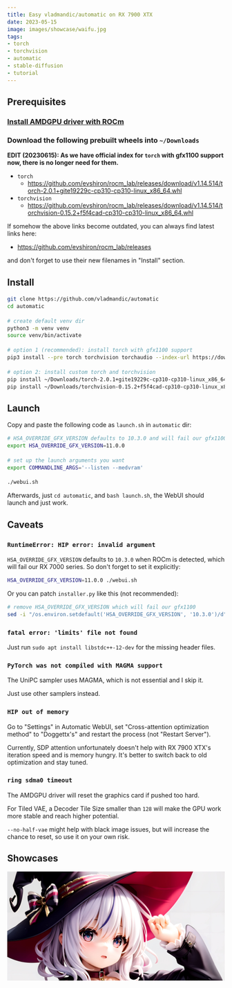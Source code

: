 ```yaml
---
title: Easy vladmandic/automatic on RX 7900 XTX
date: 2023-05-15
image: images/showcase/waifu.jpg
tags:
- torch
- torchvision
- automatic
- stable-diffusion
- tutorial
---
```


## Prerequisites

### [Install AMDGPU driver with ROCm](https://docs.amd.com/bundle/ROCm-Installation-Guide-v5.5/page/How_to_Install_ROCm.html)

### Download the following prebuilt wheels into `~/Downloads`

**EDIT (20230615): As we have official index for `torch` with gfx1100 support now, there is no longer need for them.**

* `torch`
  * https://github.com/evshiron/rocm_lab/releases/download/v1.14.514/torch-2.0.1+gite19229c-cp310-cp310-linux_x86_64.whl
* `torchvision`
  * https://github.com/evshiron/rocm_lab/releases/download/v1.14.514/torchvision-0.15.2+f5f4cad-cp310-cp310-linux_x86_64.whl

If somehow the above links become outdated, you can always find latest links here:

* https://github.com/evshiron/rocm_lab/releases

and don't forget to use their new filenames in "Install" section.

## Install

```bash
git clone https://github.com/vladmandic/automatic
cd automatic

# create default venv dir
python3 -m venv venv
source venv/bin/activate

# option 1 (recommended): install torch with gfx1100 support
pip3 install --pre torch torchvision torchaudio --index-url https://download.pytorch.org/whl/nightly/rocm5.5

# option 2: install custom torch and torchvision
pip install ~/Downloads/torch-2.0.1+gite19229c-cp310-cp310-linux_x86_64.whl
pip install ~/Downloads/torchvision-0.15.2+f5f4cad-cp310-cp310-linux_x86_64.whl
```

## Launch

Copy and paste the following code as `launch.sh` in `automatic` dir:

```bash
# HSA_OVERRIDE_GFX_VERSION defaults to 10.3.0 and will fail our gfx1100 if we don't set it explicitly
export HSA_OVERRIDE_GFX_VERSION=11.0.0

# set up the launch arguments you want
export COMMANDLINE_ARGS='--listen --medvram'

./webui.sh
```

Afterwards, just `cd automatic`, and `bash launch.sh`, the WebUI should launch and just work.

## Caveats

### `RuntimeError: HIP error: invalid argument`

`HSA_OVERRIDE_GFX_VERSION` defaults to `10.3.0` when ROCm is detected, which will fail our RX 7000 series. So don't forget to set it explicitly:

```bash
HSA_OVERRIDE_GFX_VERSION=11.0.0 ./webui.sh
```

Or you can patch `installer.py` like this (not recommended):

```bash
# remove HSA_OVERRIDE_GFX_VERSION which will fail our gfx1100
sed -i "/os.environ.setdefault('HSA_OVERRIDE_GFX_VERSION', '10.3.0')/d" installer.py
```

### `fatal error: 'limits' file not found`

Just run `sudo apt install libstdc++-12-dev` for the missing header files.

### `PyTorch was not compiled with MAGMA support`

The UniPC sampler uses MAGMA, which is not essential and I skip it.

Just use other samplers instead.

### `HIP out of memory`

Go to "Settings" in Automatic WebUI, set "Cross-attention optimization method" to "Doggettx's" and restart the process (not "Restart Server").

Currently, SDP attention unfortunately doesn't help with RX 7900 XTX's iteration speed and is memory hungry. It's better to switch back to old optimization and stay tuned.

### `ring sdma0 timeout`

The AMDGPU driver will reset the graphics card if pushed too hard.

For Tiled VAE, a Decoder Tile Size smaller than `128` will make the GPU work more stable and reach higher potential.

`--no-half-vae` might help with black image issues, but will increase the chance to reset, so use it on your own risk.

## Showcases

![images/showcase/waifu.jpg](images/showcase/waifu.jpg)
 